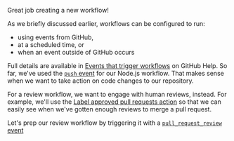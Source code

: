 Great job creating a new workflow!

As we briefly discussed earlier, workflows can be configured to run:
- using events from GitHub,
- at a scheduled time, or
- when an event outside of GitHub occurs

Full details are available in [Events that trigger workflows](https://help.github.com/en/articles/events-that-trigger-workflows) on GitHub Help. So far, we've used the [`push` event](https://help.github.com/en/articles/events-that-trigger-workflows#push-event-push) for our Node.js workflow. That makes sense when we want to take action on code changes to our repository.

For a review workflow, we want to engage with human reviews, instead. For example, we'll use the [Label approved pull requests action](https://github.com/pullreminders/label-when-approved-action) so that we can easily see when we've gotten enough reviews to merge a pull request. 

Let's prep our review workflow by triggering it with a [`pull_request_review` event](https://help.github.com/en/articles/events-that-trigger-workflows#pull-request-review-event-pull_request_review)
